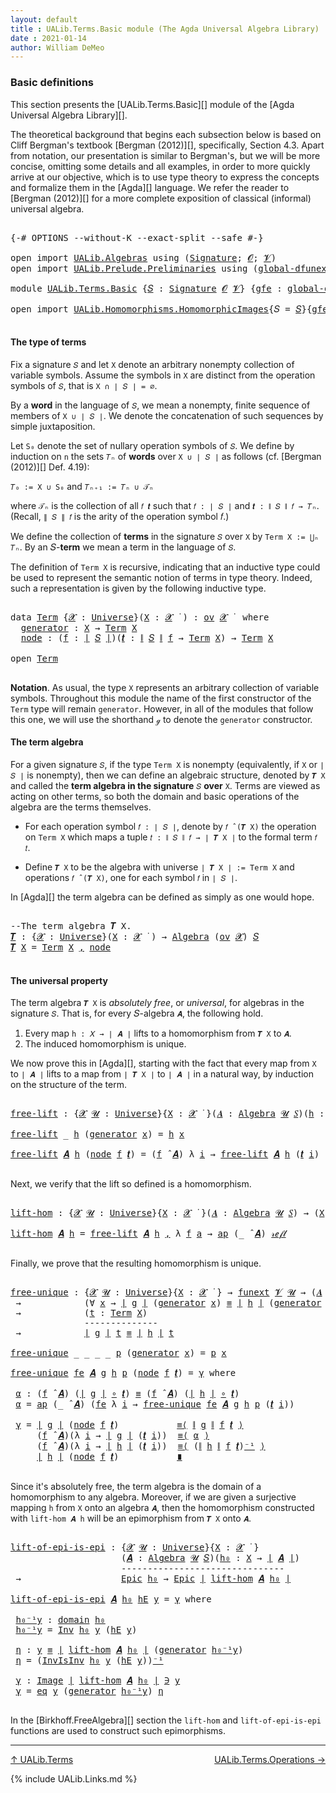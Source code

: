 ```yaml
---
layout: default
title : UALib.Terms.Basic module (The Agda Universal Algebra Library)
date : 2021-01-14
author: William DeMeo
---
```


### <a id="basic-definitions">Basic definitions</a>

This section presents the [UALib.Terms.Basic][] module of the [Agda Universal Algebra Library][].

The theoretical background that begins each subsection below is based on Cliff Bergman's textbook [Bergman (2012)][], specifically, Section 4.3.  Apart from notation, our presentation is similar to Bergman's, but we will be more concise, omitting some details and all examples, in order to more quickly arrive at our objective, which is to use type theory to express the concepts and formalize them in the [Agda][] language.  We refer the reader to [Bergman (2012)][] for a more complete exposition of classical (informal) universal algebra.

<pre class="Agda">

<a id="845" class="Symbol">{-#</a> <a id="849" class="Keyword">OPTIONS</a> <a id="857" class="Pragma">--without-K</a> <a id="869" class="Pragma">--exact-split</a> <a id="883" class="Pragma">--safe</a> <a id="890" class="Symbol">#-}</a>

<a id="895" class="Keyword">open</a> <a id="900" class="Keyword">import</a> <a id="907" href="UALib.Algebras.html" class="Module">UALib.Algebras</a> <a id="922" class="Keyword">using</a> <a id="928" class="Symbol">(</a><a id="929" href="UALib.Algebras.Signatures.html#1377" class="Function">Signature</a><a id="938" class="Symbol">;</a> <a id="940" href="universes.html#613" class="Generalizable">𝓞</a><a id="941" class="Symbol">;</a> <a id="943" href="universes.html#617" class="Generalizable">𝓥</a><a id="944" class="Symbol">)</a>
<a id="946" class="Keyword">open</a> <a id="951" class="Keyword">import</a> <a id="958" href="UALib.Prelude.Preliminaries.html" class="Module">UALib.Prelude.Preliminaries</a> <a id="986" class="Keyword">using</a> <a id="992" class="Symbol">(</a><a id="993" href="MGS-Subsingleton-Theorems.html#3468" class="Function">global-dfunext</a><a id="1007" class="Symbol">)</a>

<a id="1010" class="Keyword">module</a> <a id="1017" href="UALib.Terms.Basic.html" class="Module">UALib.Terms.Basic</a> <a id="1035" class="Symbol">{</a><a id="1036" href="UALib.Terms.Basic.html#1036" class="Bound">𝑆</a> <a id="1038" class="Symbol">:</a> <a id="1040" href="UALib.Algebras.Signatures.html#1377" class="Function">Signature</a> <a id="1050" href="universes.html#613" class="Generalizable">𝓞</a> <a id="1052" href="universes.html#617" class="Generalizable">𝓥</a><a id="1053" class="Symbol">}</a> <a id="1055" class="Symbol">{</a><a id="1056" href="UALib.Terms.Basic.html#1056" class="Bound">gfe</a> <a id="1060" class="Symbol">:</a> <a id="1062" href="MGS-Subsingleton-Theorems.html#3468" class="Function">global-dfunext</a><a id="1076" class="Symbol">}</a> <a id="1078" class="Keyword">where</a>

<a id="1085" class="Keyword">open</a> <a id="1090" class="Keyword">import</a> <a id="1097" href="UALib.Homomorphisms.HomomorphicImages.html" class="Module">UALib.Homomorphisms.HomomorphicImages</a><a id="1134" class="Symbol">{</a><a id="1135" class="Argument">𝑆</a> <a id="1137" class="Symbol">=</a> <a id="1139" href="UALib.Terms.Basic.html#1036" class="Bound">𝑆</a><a id="1140" class="Symbol">}{</a><a id="1142" href="UALib.Terms.Basic.html#1056" class="Bound">gfe</a><a id="1145" class="Symbol">}</a> <a id="1147" class="Keyword">public</a>

</pre>

#### <a id="the-type-of-terms">The type of terms</a>

Fix a signature `𝑆` and let `X` denote an arbitrary nonempty collection of variable symbols. Assume the symbols in `X` are distinct from the operation symbols of `𝑆`, that is `X ∩ ∣ 𝑆 ∣ = ∅`.

By a **word** in the language of `𝑆`, we mean a nonempty, finite sequence of members of `X ∪ ∣ 𝑆 ∣`. We denote the concatenation of such sequences by simple juxtaposition.

Let `S₀` denote the set of nullary operation symbols of `𝑆`. We define by induction on `n` the sets `𝑇ₙ` of **words** over `X ∪ ∣ 𝑆 ∣` as follows (cf. [Bergman (2012)][] Def. 4.19):

`𝑇₀ := X ∪ S₀` and `𝑇ₙ₊₁ := 𝑇ₙ ∪ 𝒯ₙ`

where `𝒯ₙ` is the collection of all `𝑓 𝒕` such that `𝑓 : ∣ 𝑆 ∣` and `𝒕 : ∥ 𝑆 ∥ 𝑓 → 𝑇ₙ`. (Recall, `∥ 𝑆 ∥ 𝑓` is the arity of the operation symbol 𝑓.)

We define the collection of **terms** in the signature `𝑆` over `X` by `Term X := ⋃ₙ 𝑇ₙ`. By an 𝑆-**term** we mean a term in the language of `𝑆`.

The definition of `Term X` is recursive, indicating that an inductive type could be used to represent the semantic notion of terms in type theory. Indeed, such a representation is given by the following inductive type.

<pre class="Agda">

<a id="2338" class="Keyword">data</a> <a id="Term"></a><a id="2343" href="UALib.Terms.Basic.html#2343" class="Datatype">Term</a> <a id="2348" class="Symbol">{</a><a id="2349" href="UALib.Terms.Basic.html#2349" class="Bound">𝓧</a> <a id="2351" class="Symbol">:</a> <a id="2353" href="universes.html#551" class="Function">Universe</a><a id="2361" class="Symbol">}(</a><a id="2363" href="UALib.Terms.Basic.html#2363" class="Bound">X</a> <a id="2365" class="Symbol">:</a> <a id="2367" href="UALib.Terms.Basic.html#2349" class="Bound">𝓧</a> <a id="2369" href="universes.html#758" class="Function Operator">̇</a> <a id="2371" class="Symbol">)</a> <a id="2373" class="Symbol">:</a> <a id="2375" href="UALib.Algebras.Products.html#2030" class="Function">ov</a> <a id="2378" href="UALib.Terms.Basic.html#2349" class="Bound">𝓧</a> <a id="2380" href="universes.html#758" class="Function Operator">̇</a>  <a id="2383" class="Keyword">where</a>
  <a id="Term.generator"></a><a id="2391" href="UALib.Terms.Basic.html#2391" class="InductiveConstructor">generator</a> <a id="2401" class="Symbol">:</a> <a id="2403" href="UALib.Terms.Basic.html#2363" class="Bound">X</a> <a id="2405" class="Symbol">→</a> <a id="2407" href="UALib.Terms.Basic.html#2343" class="Datatype">Term</a> <a id="2412" href="UALib.Terms.Basic.html#2363" class="Bound">X</a>
  <a id="Term.node"></a><a id="2416" href="UALib.Terms.Basic.html#2416" class="InductiveConstructor">node</a> <a id="2421" class="Symbol">:</a> <a id="2423" class="Symbol">(</a><a id="2424" href="UALib.Terms.Basic.html#2424" class="Bound">f</a> <a id="2426" class="Symbol">:</a> <a id="2428" href="UALib.Prelude.Preliminaries.html#11659" class="Function Operator">∣</a> <a id="2430" href="UALib.Terms.Basic.html#1036" class="Bound">𝑆</a> <a id="2432" href="UALib.Prelude.Preliminaries.html#11659" class="Function Operator">∣</a><a id="2433" class="Symbol">)(</a><a id="2435" href="UALib.Terms.Basic.html#2435" class="Bound">𝒕</a> <a id="2437" class="Symbol">:</a> <a id="2439" href="UALib.Prelude.Preliminaries.html#11740" class="Function Operator">∥</a> <a id="2441" href="UALib.Terms.Basic.html#1036" class="Bound">𝑆</a> <a id="2443" href="UALib.Prelude.Preliminaries.html#11740" class="Function Operator">∥</a> <a id="2445" href="UALib.Terms.Basic.html#2424" class="Bound">f</a> <a id="2447" class="Symbol">→</a> <a id="2449" href="UALib.Terms.Basic.html#2343" class="Datatype">Term</a> <a id="2454" href="UALib.Terms.Basic.html#2363" class="Bound">X</a><a id="2455" class="Symbol">)</a> <a id="2457" class="Symbol">→</a> <a id="2459" href="UALib.Terms.Basic.html#2343" class="Datatype">Term</a> <a id="2464" href="UALib.Terms.Basic.html#2363" class="Bound">X</a>

<a id="2467" class="Keyword">open</a> <a id="2472" href="UALib.Terms.Basic.html#2343" class="Module">Term</a>

</pre>

**Notation**. As usual, the type `X` represents an arbitrary collection of variable symbols. Throughout this module the name of the first constructor of the `Term` type will remain `generator`. However, in all of the modules that follow this one, we will use the shorthand `ℊ` to denote the `generator` constructor.



#### <a id="the-term-algebra">The term algebra</a>

For a given signature `𝑆`, if the type `Term X` is nonempty (equivalently, if `X` or `∣ 𝑆 ∣` is nonempty), then we can define an algebraic structure, denoted by `𝑻 X` and called the **term algebra in the signature** `𝑆` **over** `X`.  Terms are viewed as acting on other terms, so both the domain and basic operations of the algebra are the terms themselves.

* For each operation symbol `𝑓 : ∣ 𝑆 ∣`, denote by `𝑓 ̂ (𝑻 X)` the operation on `Term X` which maps a tuple `𝑡 : ∥ 𝑆 ∥ 𝑓 → ∣ 𝑻 X ∣` to the formal term `𝑓 𝑡`.

* Define `𝑻 X` to be the algebra with universe `∣ 𝑻 X ∣ := Term X` and operations `𝑓 ̂ (𝑻 X)`, one for each symbol `𝑓` in `∣ 𝑆 ∣`.

In [Agda][] the term algebra can be defined as simply as one would hope.

<pre class="Agda">

<a id="3600" class="Comment">--The term algebra 𝑻 X.</a>
<a id="𝑻"></a><a id="3624" href="UALib.Terms.Basic.html#3624" class="Function">𝑻</a> <a id="3626" class="Symbol">:</a> <a id="3628" class="Symbol">{</a><a id="3629" href="UALib.Terms.Basic.html#3629" class="Bound">𝓧</a> <a id="3631" class="Symbol">:</a> <a id="3633" href="universes.html#551" class="Function">Universe</a><a id="3641" class="Symbol">}(</a><a id="3643" href="UALib.Terms.Basic.html#3643" class="Bound">X</a> <a id="3645" class="Symbol">:</a> <a id="3647" href="UALib.Terms.Basic.html#3629" class="Bound">𝓧</a> <a id="3649" href="universes.html#758" class="Function Operator">̇</a> <a id="3651" class="Symbol">)</a> <a id="3653" class="Symbol">→</a> <a id="3655" href="UALib.Algebras.Algebras.html#771" class="Function">Algebra</a> <a id="3663" class="Symbol">(</a><a id="3664" href="UALib.Algebras.Products.html#2030" class="Function">ov</a> <a id="3667" href="UALib.Terms.Basic.html#3629" class="Bound">𝓧</a><a id="3668" class="Symbol">)</a> <a id="3670" href="UALib.Terms.Basic.html#1036" class="Bound">𝑆</a>
<a id="3672" href="UALib.Terms.Basic.html#3624" class="Function">𝑻</a> <a id="3674" href="UALib.Terms.Basic.html#3674" class="Bound">X</a> <a id="3676" class="Symbol">=</a> <a id="3678" href="UALib.Terms.Basic.html#2343" class="Datatype">Term</a> <a id="3683" href="UALib.Terms.Basic.html#3674" class="Bound">X</a> <a id="3685" href="UALib.Prelude.Preliminaries.html#5665" class="InductiveConstructor Operator">,</a> <a id="3687" href="UALib.Terms.Basic.html#2416" class="InductiveConstructor">node</a>

</pre>



#### <a id="the-universal-property">The universal property</a>

The term algebra `𝑻 X` is *absolutely free*, or *universal*, for algebras in the signature `𝑆`. That is, for every 𝑆-algebra `𝑨`, the following hold.

1.  Every map `h : 𝑋 → ∣ 𝑨 ∣` lifts to a homomorphism from `𝑻 X` to `𝑨`.
2.  The induced homomorphism is unique.

We now prove this in [Agda][], starting with the fact that every map from `X` to `∣ 𝑨 ∣` lifts to a map from `∣ 𝑻 X ∣` to `∣ 𝑨 ∣` in a natural way, by induction on the structure of the term.

<pre class="Agda">

<a id="free-lift"></a><a id="4242" href="UALib.Terms.Basic.html#4242" class="Function">free-lift</a> <a id="4252" class="Symbol">:</a> <a id="4254" class="Symbol">{</a><a id="4255" href="UALib.Terms.Basic.html#4255" class="Bound">𝓧</a> <a id="4257" href="UALib.Terms.Basic.html#4257" class="Bound">𝓤</a> <a id="4259" class="Symbol">:</a> <a id="4261" href="universes.html#551" class="Function">Universe</a><a id="4269" class="Symbol">}{</a><a id="4271" href="UALib.Terms.Basic.html#4271" class="Bound">X</a> <a id="4273" class="Symbol">:</a> <a id="4275" href="UALib.Terms.Basic.html#4255" class="Bound">𝓧</a> <a id="4277" href="universes.html#758" class="Function Operator">̇</a> <a id="4279" class="Symbol">}(</a><a id="4281" href="UALib.Terms.Basic.html#4281" class="Bound">𝑨</a> <a id="4283" class="Symbol">:</a> <a id="4285" href="UALib.Algebras.Algebras.html#771" class="Function">Algebra</a> <a id="4293" href="UALib.Terms.Basic.html#4257" class="Bound">𝓤</a> <a id="4295" href="UALib.Terms.Basic.html#1036" class="Bound">𝑆</a><a id="4296" class="Symbol">)(</a><a id="4298" href="UALib.Terms.Basic.html#4298" class="Bound">h</a> <a id="4300" class="Symbol">:</a> <a id="4302" href="UALib.Terms.Basic.html#4271" class="Bound">X</a> <a id="4304" class="Symbol">→</a> <a id="4306" href="UALib.Prelude.Preliminaries.html#11659" class="Function Operator">∣</a> <a id="4308" href="UALib.Terms.Basic.html#4281" class="Bound">𝑨</a> <a id="4310" href="UALib.Prelude.Preliminaries.html#11659" class="Function Operator">∣</a><a id="4311" class="Symbol">)</a> <a id="4313" class="Symbol">→</a> <a id="4315" href="UALib.Prelude.Preliminaries.html#11659" class="Function Operator">∣</a> <a id="4317" href="UALib.Terms.Basic.html#3624" class="Function">𝑻</a> <a id="4319" href="UALib.Terms.Basic.html#4271" class="Bound">X</a> <a id="4321" href="UALib.Prelude.Preliminaries.html#11659" class="Function Operator">∣</a> <a id="4323" class="Symbol">→</a> <a id="4325" href="UALib.Prelude.Preliminaries.html#11659" class="Function Operator">∣</a> <a id="4327" href="UALib.Terms.Basic.html#4281" class="Bound">𝑨</a> <a id="4329" href="UALib.Prelude.Preliminaries.html#11659" class="Function Operator">∣</a>

<a id="4332" href="UALib.Terms.Basic.html#4242" class="Function">free-lift</a> <a id="4342" class="Symbol">_</a> <a id="4344" href="UALib.Terms.Basic.html#4344" class="Bound">h</a> <a id="4346" class="Symbol">(</a><a id="4347" href="UALib.Terms.Basic.html#2391" class="InductiveConstructor">generator</a> <a id="4357" href="UALib.Terms.Basic.html#4357" class="Bound">x</a><a id="4358" class="Symbol">)</a> <a id="4360" class="Symbol">=</a> <a id="4362" href="UALib.Terms.Basic.html#4344" class="Bound">h</a> <a id="4364" href="UALib.Terms.Basic.html#4357" class="Bound">x</a>

<a id="4367" href="UALib.Terms.Basic.html#4242" class="Function">free-lift</a> <a id="4377" href="UALib.Terms.Basic.html#4377" class="Bound">𝑨</a> <a id="4379" href="UALib.Terms.Basic.html#4379" class="Bound">h</a> <a id="4381" class="Symbol">(</a><a id="4382" href="UALib.Terms.Basic.html#2416" class="InductiveConstructor">node</a> <a id="4387" href="UALib.Terms.Basic.html#4387" class="Bound">f</a> <a id="4389" href="UALib.Terms.Basic.html#4389" class="Bound">𝒕</a><a id="4390" class="Symbol">)</a> <a id="4392" class="Symbol">=</a> <a id="4394" class="Symbol">(</a><a id="4395" href="UALib.Terms.Basic.html#4387" class="Bound">f</a> <a id="4397" href="UALib.Algebras.Algebras.html#2921" class="Function Operator">̂</a> <a id="4399" href="UALib.Terms.Basic.html#4377" class="Bound">𝑨</a><a id="4400" class="Symbol">)</a> <a id="4402" class="Symbol">λ</a> <a id="4404" href="UALib.Terms.Basic.html#4404" class="Bound">i</a> <a id="4406" class="Symbol">→</a> <a id="4408" href="UALib.Terms.Basic.html#4242" class="Function">free-lift</a> <a id="4418" href="UALib.Terms.Basic.html#4377" class="Bound">𝑨</a> <a id="4420" href="UALib.Terms.Basic.html#4379" class="Bound">h</a> <a id="4422" class="Symbol">(</a><a id="4423" href="UALib.Terms.Basic.html#4389" class="Bound">𝒕</a> <a id="4425" href="UALib.Terms.Basic.html#4404" class="Bound">i</a><a id="4426" class="Symbol">)</a>

</pre>

Next, we verify that the lift so defined is a homomorphism.

<pre class="Agda">

<a id="lift-hom"></a><a id="4516" href="UALib.Terms.Basic.html#4516" class="Function">lift-hom</a> <a id="4525" class="Symbol">:</a> <a id="4527" class="Symbol">{</a><a id="4528" href="UALib.Terms.Basic.html#4528" class="Bound">𝓧</a> <a id="4530" href="UALib.Terms.Basic.html#4530" class="Bound">𝓤</a> <a id="4532" class="Symbol">:</a> <a id="4534" href="universes.html#551" class="Function">Universe</a><a id="4542" class="Symbol">}{</a><a id="4544" href="UALib.Terms.Basic.html#4544" class="Bound">X</a> <a id="4546" class="Symbol">:</a> <a id="4548" href="UALib.Terms.Basic.html#4528" class="Bound">𝓧</a> <a id="4550" href="universes.html#758" class="Function Operator">̇</a> <a id="4552" class="Symbol">}(</a><a id="4554" href="UALib.Terms.Basic.html#4554" class="Bound">𝑨</a> <a id="4556" class="Symbol">:</a> <a id="4558" href="UALib.Algebras.Algebras.html#771" class="Function">Algebra</a> <a id="4566" href="UALib.Terms.Basic.html#4530" class="Bound">𝓤</a> <a id="4568" href="UALib.Terms.Basic.html#1036" class="Bound">𝑆</a><a id="4569" class="Symbol">)</a> <a id="4571" class="Symbol">→</a> <a id="4573" class="Symbol">(</a><a id="4574" href="UALib.Terms.Basic.html#4544" class="Bound">X</a> <a id="4576" class="Symbol">→</a> <a id="4578" href="UALib.Prelude.Preliminaries.html#11659" class="Function Operator">∣</a> <a id="4580" href="UALib.Terms.Basic.html#4554" class="Bound">𝑨</a> <a id="4582" href="UALib.Prelude.Preliminaries.html#11659" class="Function Operator">∣</a><a id="4583" class="Symbol">)</a> <a id="4585" class="Symbol">→</a> <a id="4587" href="UALib.Homomorphisms.Basic.html#2319" class="Function">hom</a> <a id="4591" class="Symbol">(</a><a id="4592" href="UALib.Terms.Basic.html#3624" class="Function">𝑻</a> <a id="4594" href="UALib.Terms.Basic.html#4544" class="Bound">X</a><a id="4595" class="Symbol">)</a> <a id="4597" href="UALib.Terms.Basic.html#4554" class="Bound">𝑨</a>

<a id="4600" href="UALib.Terms.Basic.html#4516" class="Function">lift-hom</a> <a id="4609" href="UALib.Terms.Basic.html#4609" class="Bound">𝑨</a> <a id="4611" href="UALib.Terms.Basic.html#4611" class="Bound">h</a> <a id="4613" class="Symbol">=</a> <a id="4615" href="UALib.Terms.Basic.html#4242" class="Function">free-lift</a> <a id="4625" href="UALib.Terms.Basic.html#4609" class="Bound">𝑨</a> <a id="4627" href="UALib.Terms.Basic.html#4611" class="Bound">h</a> <a id="4629" href="UALib.Prelude.Preliminaries.html#5665" class="InductiveConstructor Operator">,</a> <a id="4631" class="Symbol">λ</a> <a id="4633" href="UALib.Terms.Basic.html#4633" class="Bound">f</a> <a id="4635" href="UALib.Terms.Basic.html#4635" class="Bound">a</a> <a id="4637" class="Symbol">→</a> <a id="4639" href="MGS-MLTT.html#6613" class="Function">ap</a> <a id="4642" class="Symbol">(_</a> <a id="4645" href="UALib.Algebras.Algebras.html#2921" class="Function Operator">̂</a> <a id="4647" href="UALib.Terms.Basic.html#4609" class="Bound">𝑨</a><a id="4648" class="Symbol">)</a> <a id="4650" href="UALib.Prelude.Preliminaries.html#5570" class="InductiveConstructor">𝓇ℯ𝒻𝓁</a>

</pre>

Finally, we prove that the resulting homomorphism is unique.

<pre class="Agda">

<a id="free-unique"></a><a id="4744" href="UALib.Terms.Basic.html#4744" class="Function">free-unique</a> <a id="4756" class="Symbol">:</a> <a id="4758" class="Symbol">{</a><a id="4759" href="UALib.Terms.Basic.html#4759" class="Bound">𝓧</a> <a id="4761" href="UALib.Terms.Basic.html#4761" class="Bound">𝓤</a> <a id="4763" class="Symbol">:</a> <a id="4765" href="universes.html#551" class="Function">Universe</a><a id="4773" class="Symbol">}{</a><a id="4775" href="UALib.Terms.Basic.html#4775" class="Bound">X</a> <a id="4777" class="Symbol">:</a> <a id="4779" href="UALib.Terms.Basic.html#4759" class="Bound">𝓧</a> <a id="4781" href="universes.html#758" class="Function Operator">̇</a> <a id="4783" class="Symbol">}</a> <a id="4785" class="Symbol">→</a> <a id="4787" href="MGS-FunExt-from-Univalence.html#393" class="Function">funext</a> <a id="4794" href="UALib.Terms.Basic.html#1052" class="Bound">𝓥</a> <a id="4796" href="UALib.Terms.Basic.html#4761" class="Bound">𝓤</a> <a id="4798" class="Symbol">→</a> <a id="4800" class="Symbol">(</a><a id="4801" href="UALib.Terms.Basic.html#4801" class="Bound">𝑨</a> <a id="4803" class="Symbol">:</a> <a id="4805" href="UALib.Algebras.Algebras.html#771" class="Function">Algebra</a> <a id="4813" href="UALib.Terms.Basic.html#4761" class="Bound">𝓤</a> <a id="4815" href="UALib.Terms.Basic.html#1036" class="Bound">𝑆</a><a id="4816" class="Symbol">)(</a><a id="4818" href="UALib.Terms.Basic.html#4818" class="Bound">g</a> <a id="4820" href="UALib.Terms.Basic.html#4820" class="Bound">h</a> <a id="4822" class="Symbol">:</a> <a id="4824" href="UALib.Homomorphisms.Basic.html#2319" class="Function">hom</a> <a id="4828" class="Symbol">(</a><a id="4829" href="UALib.Terms.Basic.html#3624" class="Function">𝑻</a> <a id="4831" href="UALib.Terms.Basic.html#4775" class="Bound">X</a><a id="4832" class="Symbol">)</a> <a id="4834" href="UALib.Terms.Basic.html#4801" class="Bound">𝑨</a><a id="4835" class="Symbol">)</a>
 <a id="4838" class="Symbol">→</a>            <a id="4851" class="Symbol">(∀</a> <a id="4854" href="UALib.Terms.Basic.html#4854" class="Bound">x</a> <a id="4856" class="Symbol">→</a> <a id="4858" href="UALib.Prelude.Preliminaries.html#11659" class="Function Operator">∣</a> <a id="4860" href="UALib.Terms.Basic.html#4818" class="Bound">g</a> <a id="4862" href="UALib.Prelude.Preliminaries.html#11659" class="Function Operator">∣</a> <a id="4864" class="Symbol">(</a><a id="4865" href="UALib.Terms.Basic.html#2391" class="InductiveConstructor">generator</a> <a id="4875" href="UALib.Terms.Basic.html#4854" class="Bound">x</a><a id="4876" class="Symbol">)</a> <a id="4878" href="UALib.Prelude.Preliminaries.html#5556" class="Datatype Operator">≡</a> <a id="4880" href="UALib.Prelude.Preliminaries.html#11659" class="Function Operator">∣</a> <a id="4882" href="UALib.Terms.Basic.html#4820" class="Bound">h</a> <a id="4884" href="UALib.Prelude.Preliminaries.html#11659" class="Function Operator">∣</a> <a id="4886" class="Symbol">(</a><a id="4887" href="UALib.Terms.Basic.html#2391" class="InductiveConstructor">generator</a> <a id="4897" href="UALib.Terms.Basic.html#4854" class="Bound">x</a><a id="4898" class="Symbol">))</a>
 <a id="4902" class="Symbol">→</a>            <a id="4915" class="Symbol">(</a><a id="4916" href="UALib.Terms.Basic.html#4916" class="Bound">t</a> <a id="4918" class="Symbol">:</a> <a id="4920" href="UALib.Terms.Basic.html#2343" class="Datatype">Term</a> <a id="4925" href="UALib.Terms.Basic.html#4775" class="Bound">X</a><a id="4926" class="Symbol">)</a>
              <a id="4942" class="Comment">--------------</a>
 <a id="4958" class="Symbol">→</a>            <a id="4971" href="UALib.Prelude.Preliminaries.html#11659" class="Function Operator">∣</a> <a id="4973" href="UALib.Terms.Basic.html#4818" class="Bound">g</a> <a id="4975" href="UALib.Prelude.Preliminaries.html#11659" class="Function Operator">∣</a> <a id="4977" href="UALib.Terms.Basic.html#4916" class="Bound">t</a> <a id="4979" href="UALib.Prelude.Preliminaries.html#5556" class="Datatype Operator">≡</a> <a id="4981" href="UALib.Prelude.Preliminaries.html#11659" class="Function Operator">∣</a> <a id="4983" href="UALib.Terms.Basic.html#4820" class="Bound">h</a> <a id="4985" href="UALib.Prelude.Preliminaries.html#11659" class="Function Operator">∣</a> <a id="4987" href="UALib.Terms.Basic.html#4916" class="Bound">t</a>

<a id="4990" href="UALib.Terms.Basic.html#4744" class="Function">free-unique</a> <a id="5002" class="Symbol">_</a> <a id="5004" class="Symbol">_</a> <a id="5006" class="Symbol">_</a> <a id="5008" class="Symbol">_</a> <a id="5010" href="UALib.Terms.Basic.html#5010" class="Bound">p</a> <a id="5012" class="Symbol">(</a><a id="5013" href="UALib.Terms.Basic.html#2391" class="InductiveConstructor">generator</a> <a id="5023" href="UALib.Terms.Basic.html#5023" class="Bound">x</a><a id="5024" class="Symbol">)</a> <a id="5026" class="Symbol">=</a> <a id="5028" href="UALib.Terms.Basic.html#5010" class="Bound">p</a> <a id="5030" href="UALib.Terms.Basic.html#5023" class="Bound">x</a>

<a id="5033" href="UALib.Terms.Basic.html#4744" class="Function">free-unique</a> <a id="5045" href="UALib.Terms.Basic.html#5045" class="Bound">fe</a> <a id="5048" href="UALib.Terms.Basic.html#5048" class="Bound">𝑨</a> <a id="5050" href="UALib.Terms.Basic.html#5050" class="Bound">g</a> <a id="5052" href="UALib.Terms.Basic.html#5052" class="Bound">h</a> <a id="5054" href="UALib.Terms.Basic.html#5054" class="Bound">p</a> <a id="5056" class="Symbol">(</a><a id="5057" href="UALib.Terms.Basic.html#2416" class="InductiveConstructor">node</a> <a id="5062" href="UALib.Terms.Basic.html#5062" class="Bound">f</a> <a id="5064" href="UALib.Terms.Basic.html#5064" class="Bound">𝒕</a><a id="5065" class="Symbol">)</a> <a id="5067" class="Symbol">=</a> <a id="5069" href="UALib.Terms.Basic.html#5183" class="Function">γ</a> <a id="5071" class="Keyword">where</a>

 <a id="5079" href="UALib.Terms.Basic.html#5079" class="Function">α</a> <a id="5081" class="Symbol">:</a> <a id="5083" class="Symbol">(</a><a id="5084" href="UALib.Terms.Basic.html#5062" class="Bound">f</a> <a id="5086" href="UALib.Algebras.Algebras.html#2921" class="Function Operator">̂</a> <a id="5088" href="UALib.Terms.Basic.html#5048" class="Bound">𝑨</a><a id="5089" class="Symbol">)</a> <a id="5091" class="Symbol">(</a><a id="5092" href="UALib.Prelude.Preliminaries.html#11659" class="Function Operator">∣</a> <a id="5094" href="UALib.Terms.Basic.html#5050" class="Bound">g</a> <a id="5096" href="UALib.Prelude.Preliminaries.html#11659" class="Function Operator">∣</a> <a id="5098" href="MGS-MLTT.html#3813" class="Function Operator">∘</a> <a id="5100" href="UALib.Terms.Basic.html#5064" class="Bound">𝒕</a><a id="5101" class="Symbol">)</a> <a id="5103" href="UALib.Prelude.Preliminaries.html#5556" class="Datatype Operator">≡</a> <a id="5105" class="Symbol">(</a><a id="5106" href="UALib.Terms.Basic.html#5062" class="Bound">f</a> <a id="5108" href="UALib.Algebras.Algebras.html#2921" class="Function Operator">̂</a> <a id="5110" href="UALib.Terms.Basic.html#5048" class="Bound">𝑨</a><a id="5111" class="Symbol">)</a> <a id="5113" class="Symbol">(</a><a id="5114" href="UALib.Prelude.Preliminaries.html#11659" class="Function Operator">∣</a> <a id="5116" href="UALib.Terms.Basic.html#5052" class="Bound">h</a> <a id="5118" href="UALib.Prelude.Preliminaries.html#11659" class="Function Operator">∣</a> <a id="5120" href="MGS-MLTT.html#3813" class="Function Operator">∘</a> <a id="5122" href="UALib.Terms.Basic.html#5064" class="Bound">𝒕</a><a id="5123" class="Symbol">)</a>
 <a id="5126" href="UALib.Terms.Basic.html#5079" class="Function">α</a> <a id="5128" class="Symbol">=</a> <a id="5130" href="MGS-MLTT.html#6613" class="Function">ap</a> <a id="5133" class="Symbol">(_</a> <a id="5136" href="UALib.Algebras.Algebras.html#2921" class="Function Operator">̂</a> <a id="5138" href="UALib.Terms.Basic.html#5048" class="Bound">𝑨</a><a id="5139" class="Symbol">)</a> <a id="5141" class="Symbol">(</a><a id="5142" href="UALib.Terms.Basic.html#5045" class="Bound">fe</a> <a id="5145" class="Symbol">λ</a> <a id="5147" href="UALib.Terms.Basic.html#5147" class="Bound">i</a> <a id="5149" class="Symbol">→</a> <a id="5151" href="UALib.Terms.Basic.html#4744" class="Function">free-unique</a> <a id="5163" href="UALib.Terms.Basic.html#5045" class="Bound">fe</a> <a id="5166" href="UALib.Terms.Basic.html#5048" class="Bound">𝑨</a> <a id="5168" href="UALib.Terms.Basic.html#5050" class="Bound">g</a> <a id="5170" href="UALib.Terms.Basic.html#5052" class="Bound">h</a> <a id="5172" href="UALib.Terms.Basic.html#5054" class="Bound">p</a> <a id="5174" class="Symbol">(</a><a id="5175" href="UALib.Terms.Basic.html#5064" class="Bound">𝒕</a> <a id="5177" href="UALib.Terms.Basic.html#5147" class="Bound">i</a><a id="5178" class="Symbol">))</a>

 <a id="5183" href="UALib.Terms.Basic.html#5183" class="Function">γ</a> <a id="5185" class="Symbol">=</a> <a id="5187" href="UALib.Prelude.Preliminaries.html#11659" class="Function Operator">∣</a> <a id="5189" href="UALib.Terms.Basic.html#5050" class="Bound">g</a> <a id="5191" href="UALib.Prelude.Preliminaries.html#11659" class="Function Operator">∣</a> <a id="5193" class="Symbol">(</a><a id="5194" href="UALib.Terms.Basic.html#2416" class="InductiveConstructor">node</a> <a id="5199" href="UALib.Terms.Basic.html#5062" class="Bound">f</a> <a id="5201" href="UALib.Terms.Basic.html#5064" class="Bound">𝒕</a><a id="5202" class="Symbol">)</a>           <a id="5214" href="MGS-MLTT.html#5997" class="Function Operator">≡⟨</a> <a id="5217" href="UALib.Prelude.Preliminaries.html#11740" class="Function Operator">∥</a> <a id="5219" href="UALib.Terms.Basic.html#5050" class="Bound">g</a> <a id="5221" href="UALib.Prelude.Preliminaries.html#11740" class="Function Operator">∥</a> <a id="5223" href="UALib.Terms.Basic.html#5062" class="Bound">f</a> <a id="5225" href="UALib.Terms.Basic.html#5064" class="Bound">𝒕</a> <a id="5227" href="MGS-MLTT.html#5997" class="Function Operator">⟩</a>
     <a id="5234" class="Symbol">(</a><a id="5235" href="UALib.Terms.Basic.html#5062" class="Bound">f</a> <a id="5237" href="UALib.Algebras.Algebras.html#2921" class="Function Operator">̂</a> <a id="5239" href="UALib.Terms.Basic.html#5048" class="Bound">𝑨</a><a id="5240" class="Symbol">)(λ</a> <a id="5244" href="UALib.Terms.Basic.html#5244" class="Bound">i</a> <a id="5246" class="Symbol">→</a> <a id="5248" href="UALib.Prelude.Preliminaries.html#11659" class="Function Operator">∣</a> <a id="5250" href="UALib.Terms.Basic.html#5050" class="Bound">g</a> <a id="5252" href="UALib.Prelude.Preliminaries.html#11659" class="Function Operator">∣</a> <a id="5254" class="Symbol">(</a><a id="5255" href="UALib.Terms.Basic.html#5064" class="Bound">𝒕</a> <a id="5257" href="UALib.Terms.Basic.html#5244" class="Bound">i</a><a id="5258" class="Symbol">))</a>  <a id="5262" href="MGS-MLTT.html#5997" class="Function Operator">≡⟨</a> <a id="5265" href="UALib.Terms.Basic.html#5079" class="Function">α</a> <a id="5267" href="MGS-MLTT.html#5997" class="Function Operator">⟩</a>
     <a id="5274" class="Symbol">(</a><a id="5275" href="UALib.Terms.Basic.html#5062" class="Bound">f</a> <a id="5277" href="UALib.Algebras.Algebras.html#2921" class="Function Operator">̂</a> <a id="5279" href="UALib.Terms.Basic.html#5048" class="Bound">𝑨</a><a id="5280" class="Symbol">)(λ</a> <a id="5284" href="UALib.Terms.Basic.html#5284" class="Bound">i</a> <a id="5286" class="Symbol">→</a> <a id="5288" href="UALib.Prelude.Preliminaries.html#11659" class="Function Operator">∣</a> <a id="5290" href="UALib.Terms.Basic.html#5052" class="Bound">h</a> <a id="5292" href="UALib.Prelude.Preliminaries.html#11659" class="Function Operator">∣</a> <a id="5294" class="Symbol">(</a><a id="5295" href="UALib.Terms.Basic.html#5064" class="Bound">𝒕</a> <a id="5297" href="UALib.Terms.Basic.html#5284" class="Bound">i</a><a id="5298" class="Symbol">))</a>  <a id="5302" href="MGS-MLTT.html#5997" class="Function Operator">≡⟨</a> <a id="5305" class="Symbol">(</a><a id="5306" href="UALib.Prelude.Preliminaries.html#11740" class="Function Operator">∥</a> <a id="5308" href="UALib.Terms.Basic.html#5052" class="Bound">h</a> <a id="5310" href="UALib.Prelude.Preliminaries.html#11740" class="Function Operator">∥</a> <a id="5312" href="UALib.Terms.Basic.html#5062" class="Bound">f</a> <a id="5314" href="UALib.Terms.Basic.html#5064" class="Bound">𝒕</a><a id="5315" class="Symbol">)</a><a id="5316" href="MGS-MLTT.html#6125" class="Function Operator">⁻¹</a> <a id="5319" href="MGS-MLTT.html#5997" class="Function Operator">⟩</a>
     <a id="5326" href="UALib.Prelude.Preliminaries.html#11659" class="Function Operator">∣</a> <a id="5328" href="UALib.Terms.Basic.html#5052" class="Bound">h</a> <a id="5330" href="UALib.Prelude.Preliminaries.html#11659" class="Function Operator">∣</a> <a id="5332" class="Symbol">(</a><a id="5333" href="UALib.Terms.Basic.html#2416" class="InductiveConstructor">node</a> <a id="5338" href="UALib.Terms.Basic.html#5062" class="Bound">f</a> <a id="5340" href="UALib.Terms.Basic.html#5064" class="Bound">𝒕</a><a id="5341" class="Symbol">)</a>           <a id="5353" href="MGS-MLTT.html#6079" class="Function Operator">∎</a>

</pre>

Since it's absolutely free, the term algebra is the domain of a homomorphism to any algebra. Moreover, if we are given a surjective mapping `h` from `X` onto an algebra `𝑨`, then the homomorphism constructed with `lift-hom 𝑨 h` will be an epimorphism from `𝑻 X` onto `𝑨`.

<pre class="Agda">

<a id="lift-of-epi-is-epi"></a><a id="5655" href="UALib.Terms.Basic.html#5655" class="Function">lift-of-epi-is-epi</a> <a id="5674" class="Symbol">:</a> <a id="5676" class="Symbol">{</a><a id="5677" href="UALib.Terms.Basic.html#5677" class="Bound">𝓧</a> <a id="5679" href="UALib.Terms.Basic.html#5679" class="Bound">𝓤</a> <a id="5681" class="Symbol">:</a> <a id="5683" href="universes.html#551" class="Function">Universe</a><a id="5691" class="Symbol">}{</a><a id="5693" href="UALib.Terms.Basic.html#5693" class="Bound">X</a> <a id="5695" class="Symbol">:</a> <a id="5697" href="UALib.Terms.Basic.html#5677" class="Bound">𝓧</a> <a id="5699" href="universes.html#758" class="Function Operator">̇</a> <a id="5701" class="Symbol">}</a>
                     <a id="5724" class="Symbol">(</a><a id="5725" href="UALib.Terms.Basic.html#5725" class="Bound">𝑨</a> <a id="5727" class="Symbol">:</a> <a id="5729" href="UALib.Algebras.Algebras.html#771" class="Function">Algebra</a> <a id="5737" href="UALib.Terms.Basic.html#5679" class="Bound">𝓤</a> <a id="5739" href="UALib.Terms.Basic.html#1036" class="Bound">𝑆</a><a id="5740" class="Symbol">)(</a><a id="5742" href="UALib.Terms.Basic.html#5742" class="Bound">h₀</a> <a id="5745" class="Symbol">:</a> <a id="5747" href="UALib.Terms.Basic.html#5693" class="Bound">X</a> <a id="5749" class="Symbol">→</a> <a id="5751" href="UALib.Prelude.Preliminaries.html#11659" class="Function Operator">∣</a> <a id="5753" href="UALib.Terms.Basic.html#5725" class="Bound">𝑨</a> <a id="5755" href="UALib.Prelude.Preliminaries.html#11659" class="Function Operator">∣</a><a id="5756" class="Symbol">)</a>
                     <a id="5779" class="Comment">-------------------------------</a>
 <a id="5812" class="Symbol">→</a>                   <a id="5832" href="UALib.Prelude.Inverses.html#2353" class="Function">Epic</a> <a id="5837" href="UALib.Terms.Basic.html#5742" class="Bound">h₀</a> <a id="5840" class="Symbol">→</a> <a id="5842" href="UALib.Prelude.Inverses.html#2353" class="Function">Epic</a> <a id="5847" href="UALib.Prelude.Preliminaries.html#11659" class="Function Operator">∣</a> <a id="5849" href="UALib.Terms.Basic.html#4516" class="Function">lift-hom</a> <a id="5858" href="UALib.Terms.Basic.html#5725" class="Bound">𝑨</a> <a id="5860" href="UALib.Terms.Basic.html#5742" class="Bound">h₀</a> <a id="5863" href="UALib.Prelude.Preliminaries.html#11659" class="Function Operator">∣</a>

<a id="5866" href="UALib.Terms.Basic.html#5655" class="Function">lift-of-epi-is-epi</a> <a id="5885" href="UALib.Terms.Basic.html#5885" class="Bound">𝑨</a> <a id="5887" href="UALib.Terms.Basic.html#5887" class="Bound">h₀</a> <a id="5890" href="UALib.Terms.Basic.html#5890" class="Bound">hE</a> <a id="5893" href="UALib.Terms.Basic.html#5893" class="Bound">y</a> <a id="5895" class="Symbol">=</a> <a id="5897" href="UALib.Terms.Basic.html#6028" class="Function">γ</a> <a id="5899" class="Keyword">where</a>

 <a id="5907" href="UALib.Terms.Basic.html#5907" class="Function">h₀⁻¹y</a> <a id="5913" class="Symbol">:</a> <a id="5915" href="MGS-MLTT.html#3944" class="Function">domain</a> <a id="5922" href="UALib.Terms.Basic.html#5887" class="Bound">h₀</a>
 <a id="5926" href="UALib.Terms.Basic.html#5907" class="Function">h₀⁻¹y</a> <a id="5932" class="Symbol">=</a> <a id="5934" href="UALib.Prelude.Inverses.html#1667" class="Function">Inv</a> <a id="5938" href="UALib.Terms.Basic.html#5887" class="Bound">h₀</a> <a id="5941" href="UALib.Terms.Basic.html#5893" class="Bound">y</a> <a id="5943" class="Symbol">(</a><a id="5944" href="UALib.Terms.Basic.html#5890" class="Bound">hE</a> <a id="5947" href="UALib.Terms.Basic.html#5893" class="Bound">y</a><a id="5948" class="Symbol">)</a>

 <a id="5952" href="UALib.Terms.Basic.html#5952" class="Function">η</a> <a id="5954" class="Symbol">:</a> <a id="5956" href="UALib.Terms.Basic.html#5893" class="Bound">y</a> <a id="5958" href="UALib.Prelude.Preliminaries.html#5556" class="Datatype Operator">≡</a> <a id="5960" href="UALib.Prelude.Preliminaries.html#11659" class="Function Operator">∣</a> <a id="5962" href="UALib.Terms.Basic.html#4516" class="Function">lift-hom</a> <a id="5971" href="UALib.Terms.Basic.html#5885" class="Bound">𝑨</a> <a id="5973" href="UALib.Terms.Basic.html#5887" class="Bound">h₀</a> <a id="5976" href="UALib.Prelude.Preliminaries.html#11659" class="Function Operator">∣</a> <a id="5978" class="Symbol">(</a><a id="5979" href="UALib.Terms.Basic.html#2391" class="InductiveConstructor">generator</a> <a id="5989" href="UALib.Terms.Basic.html#5907" class="Function">h₀⁻¹y</a><a id="5994" class="Symbol">)</a>
 <a id="5997" href="UALib.Terms.Basic.html#5952" class="Function">η</a> <a id="5999" class="Symbol">=</a> <a id="6001" class="Symbol">(</a><a id="6002" href="UALib.Prelude.Inverses.html#1886" class="Function">InvIsInv</a> <a id="6011" href="UALib.Terms.Basic.html#5887" class="Bound">h₀</a> <a id="6014" href="UALib.Terms.Basic.html#5893" class="Bound">y</a> <a id="6016" class="Symbol">(</a><a id="6017" href="UALib.Terms.Basic.html#5890" class="Bound">hE</a> <a id="6020" href="UALib.Terms.Basic.html#5893" class="Bound">y</a><a id="6021" class="Symbol">))</a><a id="6023" href="MGS-MLTT.html#6125" class="Function Operator">⁻¹</a>

 <a id="6028" href="UALib.Terms.Basic.html#6028" class="Function">γ</a> <a id="6030" class="Symbol">:</a> <a id="6032" href="UALib.Prelude.Inverses.html#788" class="Datatype Operator">Image</a> <a id="6038" href="UALib.Prelude.Preliminaries.html#11659" class="Function Operator">∣</a> <a id="6040" href="UALib.Terms.Basic.html#4516" class="Function">lift-hom</a> <a id="6049" href="UALib.Terms.Basic.html#5885" class="Bound">𝑨</a> <a id="6051" href="UALib.Terms.Basic.html#5887" class="Bound">h₀</a> <a id="6054" href="UALib.Prelude.Preliminaries.html#11659" class="Function Operator">∣</a> <a id="6056" href="UALib.Prelude.Inverses.html#788" class="Datatype Operator">∋</a> <a id="6058" href="UALib.Terms.Basic.html#5893" class="Bound">y</a>
 <a id="6061" href="UALib.Terms.Basic.html#6028" class="Function">γ</a> <a id="6063" class="Symbol">=</a> <a id="6065" href="UALib.Prelude.Inverses.html#884" class="InductiveConstructor">eq</a> <a id="6068" href="UALib.Terms.Basic.html#5893" class="Bound">y</a> <a id="6070" class="Symbol">(</a><a id="6071" href="UALib.Terms.Basic.html#2391" class="InductiveConstructor">generator</a> <a id="6081" href="UALib.Terms.Basic.html#5907" class="Function">h₀⁻¹y</a><a id="6086" class="Symbol">)</a> <a id="6088" href="UALib.Terms.Basic.html#5952" class="Function">η</a>

</pre>


In the [Birkhoff.FreeAlgebra][] section the `lift-hom` and `lift-of-epi-is-epi` functions are used to construct such epimorphisms.




--------------------------------------

[↑ UALib.Terms](UALib.Terms.html)
<span style="float:right;">[UALib.Terms.Operations →](UALib.Terms.Operations.html)</span>

{% include UALib.Links.md %}
